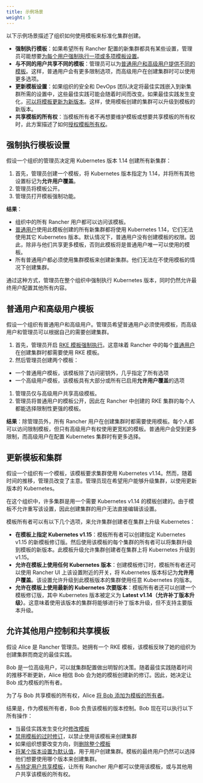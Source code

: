 ```yaml
---
title: 示例场景
weight: 5
---
```


以下示例场景描述了组织如何使用模板来标准化集群创建。

- **强制执行模板**：如果希望所有 Rancher 配置的新集群都具有某些设置，管理员可能想要[为每个用户强制执行一项或多项模板设置](#强制执行模板设置)。
- **与不同的用户共享不同的模板**：管理员可以为[普通用户和高级用户提供不同的模板](#普通用户和高级用户模板)。这样，普通用户会有更多限制选项，而高级用户在创建集群时可以使用更多选项。
- **更新模板设置**：如果组织的安全和 DevOps 团队决定将最佳实践嵌入到新集群所需的设置中，这些最佳实践可能会随着时间而改变。如果最佳实践发生变化，[可以将模板更新为新版本](#更新模板和集群)。这样，使用模板创建的集群可以升级到模板的新版本。
- **共享模板的所有权**：当模板所有者不再想要维护模板或想要共享模板的所有权时，此方案描述了如何[授权模板所有权](#允许其他用户控制和共享模板)。


## 强制执行模板设置

假设一个组织的管理员决定用 Kubernetes 版本 1.14 创建所有新集群：

1. 首先，管理员创建一个模板，将 Kubernetes 版本指定为 1.14，并将所有其他设置标记为**允许用户覆盖**。
1. 管理员将模板公开。
1. 管理员打开模板强制功能。

**结果**：

- 组织中的所有 Rancher 用户都可以访问该模板。
- [普通用户](../manage-role-based-access-control-rbac/global-permissions.md)使用此模板创建的所有新集群都将使用 Kubernetes 1.14，它们无法使用其它 Kubernetes 版本。默认情况下，普通用户没有创建模板的权限。因此，除非与他们共享更多模板，否则此模板将是普通用户唯一可以使用的模板。
- 所有普通用户都必须使用集群模板来创建新集群。他们无法在不使用模板的情况下创建集群。

通过这种方式，管理员在整个组织中强制执行 Kubernetes 版本，同时仍然允许最终用户配置其他所有内容。

## 普通用户和高级用户模板

假设一个组织有普通用户和高级用户。管理员希望普通用户必须使用模板，而高级用户和管理员可以根据自己的需要创建集群。

1. 首先，管理员开启 [RKE 模板强制执行](enforce-templates.md#强制新集群使用-rke-模板)。这意味着 Rancher 中的每个[普通用户](../manage-role-based-access-control-rbac/global-permissions.md)在创建集群时都需要使用 RKE 模板。
1. 然后管理员创建两个模板：

- 一个普通用户模板，该模板除了访问密钥外，几乎指定了所有选项
- 一个高级用户模板，该模板具有大部分或所有已启用**允许用户覆盖**的选项

1. 管理员仅与高级用户共享高级模板。
1. 管理员将普通用户的模板公开，因此在 Rancher 中创建的 RKE 集群的每个人都能选择限制性更强的模板。

**结果**：除管理员外，所有 Rancher 用户在创建集群时都需要使用模板。每个人都可以访问限制模板，但只有高级用户有权使用更宽松的模板。普通用户会受到更多限制，而高级用户在配置 Kubernetes 集群时有更多选择。

## 更新模板和集群

假设一个组织有一个模板，该模板要求集群使用 Kubernetes v1.14。然而，随着时间的推移，管理员改变了主意。管理员现在希望用户能够升级集群，以使用更新版本的 Kubernetes。

在这个组织中，许多集群是用一个需要 Kubernetes v1.14 的模板创建的。由于模板不允许重写该设置，因此创建集群的用户无法直接编辑该设置。

模板所有者可以有以下几个选项，来允许集群创建者在集群上升级 Kubernetes：

- **在模板上指定 Kubernetes v1.15**：模板所有者可以创建指定 Kubernetes v1.15 的新模板修订版。然后使用该模板的每个集群的所有者可以将集群升级到模板的新版本。此模板升级允许集群创建者在集群上将 Kubernetes 升级到 v1.15。
- **允许在模板上使用任何 Kubernetes 版本**：创建模板修订时，模板所有者还可以使用 Rancher UI 上该设置附近的开关，将 Kubernetes 版本标记为**允许用户覆盖**。该设置允许升级到此模板版本的集群使用任意 Kubernetes 的版本。
- **允许在模板上使用最新的 Kubernetes 次要版本**：模板所有者还可以创建一个模板修订版，其中 Kubernetes 版本被定义为 **Latest v1.14（允许补丁版本升级）**。这意味着使用该版本的集群将能够进行补丁版本升级，但不支持主要版本升级。

## 允许其他用户控制和共享模板

假设 Alice 是 Rancher 管理员。她拥有一个 RKE 模板，该模板反映了她的组织为创建集群而商定的最佳实践。

Bob 是一位高级用户，可以就集群配置做出明智的决策。随着最佳实践随着时间的推移不断更新，Alice 相信 Bob 会为她的模板创建新的修订。因此，她决定让 Bob 成为模板的所有者。

为了与 Bob 共享模板的所有权，Alice [将 Bob 添加为模板的所有者](access-or-share-templates.md#共享模板所有权)。

结果是，作为模板所有者，Bob 负责该模板的版本控制。Bob 现在可以执行以下所有操作：

- 当最佳实践发生变化时[修改模板](manage-rke1-templates.md#更新模板)
- [禁用模板的过时修订](manage-rke1-templates.md#禁用模板修订版)，以禁止使用该模板来创建集群
- 如果组织想要改变方向，则[删除整个模板](manage-rke1-templates.md#删除模板)
- [将某个版本设置为默认值](manage-rke1-templates.md#将模板修订版设置为默认)，用于用户创建集群。模板的最终用户仍然可以选择他们想要使用哪个版本来创建集群。
- [与特定用户共享模板](access-or-share-templates.md)，让所有 Rancher 用户都可以使用该模板，或与其他用户共享该模板的所有权。
